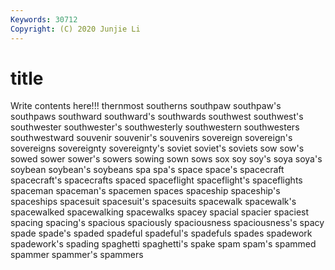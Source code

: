 ```yaml
---
Keywords: 30712
Copyright: (C) 2020 Junjie Li
---
```


# title

Write contents here!!!
thernmost 
southerns 
southpaw 
southpaw's 
southpaws
southward 
southward's 
southwards 
southwest 
southwest's 
southwester 
southwester's 
southwesterly 
southwestern 
southwesters
southwestward 
souvenir 
souvenir's 
souvenirs 
sovereign 
sovereign's 
sovereigns 
sovereignty 
sovereignty's 
soviet
soviet's 
soviets 
sow 
sow's 
sowed 
sower 
sower's 
sowers 
sowing 
sown
sows 
sox 
soy 
soy's 
soya 
soya's 
soybean 
soybean's 
soybeans 
spa
spa's 
space 
space's 
spacecraft 
spacecraft's 
spacecrafts 
spaced 
spaceflight 
spaceflight's 
spaceflights
spaceman 
spaceman's 
spacemen 
spaces 
spaceship 
spaceship's 
spaceships 
spacesuit 
spacesuit's 
spacesuits
spacewalk 
spacewalk's 
spacewalked 
spacewalking 
spacewalks 
spacey 
spacial 
spacier 
spaciest 
spacing
spacing's 
spacious 
spaciously 
spaciousness 
spaciousness's 
spacy 
spade 
spade's 
spaded 
spadeful
spadeful's 
spadefuls 
spades 
spadework 
spadework's 
spading 
spaghetti 
spaghetti's 
spake 
spam
spam's 
spammed 
spammer 
spammer's 
spammers 
